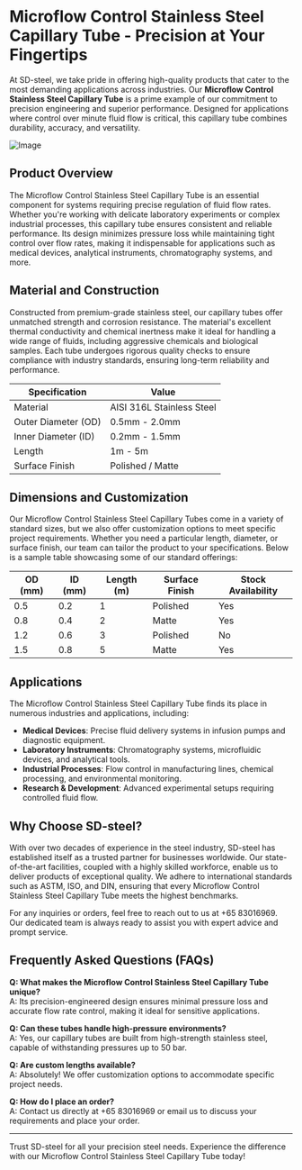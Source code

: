 # Microflow Control Stainless Steel Capillary Tube - Precision at Your Fingertips

At SD-steel, we take pride in offering high-quality products that cater to the most demanding applications across industries. Our **Microflow Control Stainless Steel Capillary Tube** is a prime example of our commitment to precision engineering and superior performance. Designed for applications where control over minute fluid flow is critical, this capillary tube combines durability, accuracy, and versatility.

![Image](https://github.com/user-attachments/assets/2567258e-e124-4816-932d-1809bd27ef0b)

## Product Overview

The Microflow Control Stainless Steel Capillary Tube is an essential component for systems requiring precise regulation of fluid flow rates. Whether you're working with delicate laboratory experiments or complex industrial processes, this capillary tube ensures consistent and reliable performance. Its design minimizes pressure loss while maintaining tight control over flow rates, making it indispensable for applications such as medical devices, analytical instruments, chromatography systems, and more.

## Material and Construction

Constructed from premium-grade stainless steel, our capillary tubes offer unmatched strength and corrosion resistance. The material's excellent thermal conductivity and chemical inertness make it ideal for handling a wide range of fluids, including aggressive chemicals and biological samples. Each tube undergoes rigorous quality checks to ensure compliance with industry standards, ensuring long-term reliability and performance.

| Specification          | Value                     |
|-------------------------|---------------------------|
| Material                | AISI 316L Stainless Steel |
| Outer Diameter (OD)     | 0.5mm - 2.0mm             |
| Inner Diameter (ID)     | 0.2mm - 1.5mm             |
| Length                  | 1m - 5m                   |
| Surface Finish          | Polished / Matte          |

## Dimensions and Customization

Our Microflow Control Stainless Steel Capillary Tubes come in a variety of standard sizes, but we also offer customization options to meet specific project requirements. Whether you need a particular length, diameter, or surface finish, our team can tailor the product to your specifications. Below is a sample table showcasing some of our standard offerings:

| OD (mm) | ID (mm) | Length (m) | Surface Finish | Stock Availability |
|---------|---------|------------|----------------|--------------------|
| 0.5     | 0.2     | 1          | Polished       | Yes               |
| 0.8     | 0.4     | 2          | Matte          | Yes               |
| 1.2     | 0.6     | 3          | Polished       | No                |
| 1.5     | 0.8     | 5          | Matte          | Yes               |

## Applications

The Microflow Control Stainless Steel Capillary Tube finds its place in numerous industries and applications, including:

- **Medical Devices**: Precise fluid delivery systems in infusion pumps and diagnostic equipment.
- **Laboratory Instruments**: Chromatography systems, microfluidic devices, and analytical tools.
- **Industrial Processes**: Flow control in manufacturing lines, chemical processing, and environmental monitoring.
- **Research & Development**: Advanced experimental setups requiring controlled fluid flow.

## Why Choose SD-steel?

With over two decades of experience in the steel industry, SD-steel has established itself as a trusted partner for businesses worldwide. Our state-of-the-art facilities, coupled with a highly skilled workforce, enable us to deliver products of exceptional quality. We adhere to international standards such as ASTM, ISO, and DIN, ensuring that every Microflow Control Stainless Steel Capillary Tube meets the highest benchmarks.

For any inquiries or orders, feel free to reach out to us at +65 83016969. Our dedicated team is always ready to assist you with expert advice and prompt service.

## Frequently Asked Questions (FAQs)

**Q: What makes the Microflow Control Stainless Steel Capillary Tube unique?**  
A: Its precision-engineered design ensures minimal pressure loss and accurate flow rate control, making it ideal for sensitive applications.

**Q: Can these tubes handle high-pressure environments?**  
A: Yes, our capillary tubes are built from high-strength stainless steel, capable of withstanding pressures up to 50 bar.

**Q: Are custom lengths available?**  
A: Absolutely! We offer customization options to accommodate specific project needs.

**Q: How do I place an order?**  
A: Contact us directly at +65 83016969 or email us to discuss your requirements and place your order.

---

Trust SD-steel for all your precision steel needs. Experience the difference with our Microflow Control Stainless Steel Capillary Tube today!